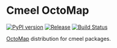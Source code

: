 # Cmeel OctoMap

[![PyPI version](https://badge.fury.io/py/cmeel-octomap.svg)](https://pypi.org/project/cmeel-octomap)
[![Release](https://github.com/cmake-wheel/cmeel-octomap/actions/workflows/release.yml/badge.svg)](https://github.com/cmake-wheel/cmeel-octomap/actions/workflows/release.yml)
[![Build Status](https://api.cirrus-ci.com/github/cmake-wheel/cmeel-octomap.svg)](https://cirrus-ci.com/github/cmake-wheel/cmeel-octomap)

[OctoMap](https://github.com/OctoMap/octomap) distribution for cmeel packages.
